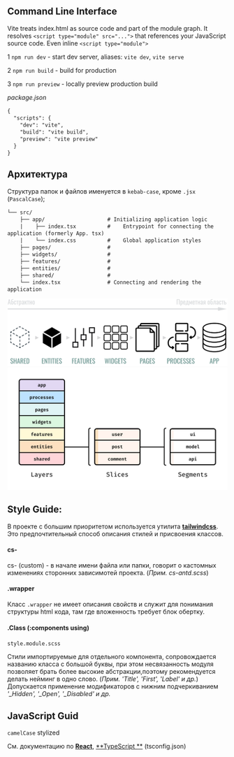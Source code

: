 ## Command Line Interface


Vite treats index.html as source code and part of the module graph. It resolves `<script type="module" src="...">` that references your JavaScript source code. Even inline `<script type="module">`

1 `npm run dev` - start dev server, aliases: `vite dev`, `vite serve`

2 `npm run build` - build for production 

3 `npm run preview` - locally preview production build


_package.json_

```
{
  "scripts": {
    "dev": "vite",
    "build": "vite build",
    "preview": "vite preview"
  }
}
```

## Архитектура

Структура папок и файлов именуется в `kebab-case`, кроме `.jsx` (`PascalCase`);

```
└── src/
    ├── app/                    # Initializing application logic
    |    ├── index.tsx          #    Entrypoint for connecting the application (formerly App. tsx)
    |    └── index.css          #    Global application styles
    ├── pages/                  #
    ├── widgets/                #
    ├── features/               #
    ├── entities/               #
    ├── shared/                 #
    └── index.tsx               # Connecting and rendering the application
```
![Image alt](etc/img.png)
![Image alt](etc/img_1.png)



## Style Guide:

В проекте с большим приоритетом используется утилита [**tailwindcss**](https://tailwindcss.com/).
Это предпочтительный способ описания стилей и присвоения классов.

#### cs-

cs- (custom) - в начале имени файла или папки, говорит о кастомных изменениях сторонних зависимотей проекта. (_Прим.
cs-antd.scss_)

#### .wrapper

Класс `.wrapper` не имеет описания свойств и служит для понимания структуры html кода, там где вложенность требует блок
обертку.

#### .Class (:components using)

`style.module.scss`

Стили импортируемые для отдельного компонента, сопровождается названию класса с большой буквы, при этом несвязанность модуля позволяет
брать более высокие абстракции,поэтому рекомендуется делать нейминг в одно слово. (_Прим. 'Title', 'First', 'Label' и др._)
Допускается применение модификаторов с нижним подчеркиванием _'\_Hidden', '\_Open', '\_Disabled' и др._

## JavaScript Guid

`camelCase` stylized

См. документацию по [**React**](https://reactjs.org/docs/getting-started.html), [**TypeScript
**](https://www.typescriptlang.org/docs/) (tsconfig.json)